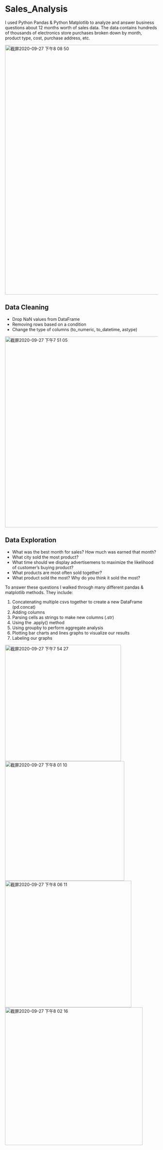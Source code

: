 # Sales_Analysis
I used Python Pandas & Python Matplotlib to analyze and answer business questions about 12 months worth of sales data. The data contains hundreds of thousands of electronics store purchases broken down by month, product type, cost, purchase address, etc.

<img width="821" alt="截屏2020-09-27 下午8 08 50" src="https://user-images.githubusercontent.com/68720881/94379289-49cf9980-00fd-11eb-9611-87d2ab446f36.png">

## Data Cleaning
* Drop NaN values from DataFrame
* Removing rows based on a condition
* Change the type of columns (to_numeric, to_datetime, astype)
<img width="628" alt="截屏2020-09-27 下午7 51 05" src="https://user-images.githubusercontent.com/68720881/94378930-155ade00-00fb-11eb-8c16-ad7f98f9f2b9.png">

## Data Exploration
* What was the best month for sales? How much was earned that month?
* What city sold the most product?
* What time should we display advertisemens to maximize the likelihood of customer’s buying product?
* What products are most often sold together?
* What product sold the most? Why do you think it sold the most?

To answer these questions I walked through many different pandas & matplotlib methods. They include:

1. Concatenating multiple csvs together to create a new DataFrame (pd.concat)
2. Adding columns
3. Parsing cells as strings to make new columns (.str)
4. Using the .apply() method
5. Using groupby to perform aggregate analysis
6. Plotting bar charts and lines graphs to visualize our results
7. Labeling our graphs


<img width="382" alt="截屏2020-09-27 下午7 54 27" src="https://user-images.githubusercontent.com/68720881/94378959-4509e600-00fb-11eb-8fc9-5ef91eb2d15d.png"><img width="393" alt="截屏2020-09-27 下午8 01 10" src="https://user-images.githubusercontent.com/68720881/94379094-32dc7780-00fc-11eb-9fd2-2e00e72592c0.png"><img width="416" alt="截屏2020-09-27 下午8 06 11" src="https://user-images.githubusercontent.com/68720881/94379214-ec3b4d00-00fc-11eb-890e-1acc4d37d4bb.png"><img width="453" alt="截屏2020-09-27 下午8 02 16" src="https://user-images.githubusercontent.com/68720881/94379126-5a334480-00fc-11eb-8296-7967da2f6548.png">
